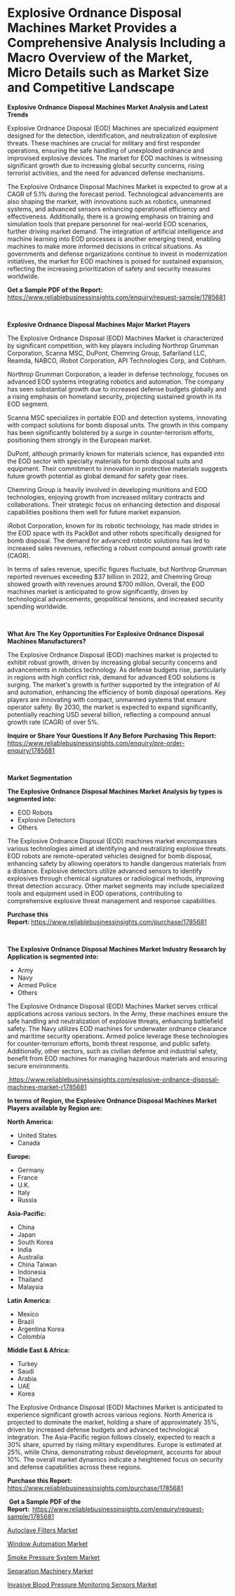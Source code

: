 <p><h1>Explosive Ordnance Disposal Machines Market Provides a Comprehensive Analysis Including a Macro Overview of the Market, Micro Details such as Market Size and Competitive Landscape</h1></p><p><strong>Explosive Ordnance Disposal Machines Market Analysis and Latest Trends</strong></p>
<p><p>Explosive Ordnance Disposal (EOD) Machines are specialized equipment designed for the detection, identification, and neutralization of explosive threats. These machines are crucial for military and first responder operations, ensuring the safe handling of unexploded ordnance and improvised explosive devices. The market for EOD machines is witnessing significant growth due to increasing global security concerns, rising terrorist activities, and the need for advanced defense mechanisms.</p><p>The Explosive Ordnance Disposal Machines Market is expected to grow at a CAGR of 5.1% during the forecast period. Technological advancements are also shaping the market, with innovations such as robotics, unmanned systems, and advanced sensors enhancing operational efficiency and effectiveness. Additionally, there is a growing emphasis on training and simulation tools that prepare personnel for real-world EOD scenarios, further driving market demand. The integration of artificial intelligence and machine learning into EOD processes is another emerging trend, enabling machines to make more informed decisions in critical situations. As governments and defense organizations continue to invest in modernization initiatives, the market for EOD machines is poised for sustained expansion, reflecting the increasing prioritization of safety and security measures worldwide.</p></p>
<p><strong>Get a Sample PDF of the Report:&nbsp;</strong> <a href="https://www.reliablebusinessinsights.com/enquiry/request-sample/1785681?utm_campaign=96&utm_medium=2&utm_source=Github&utm_content=ia&utm_term=18122024&utm_id=explosive-ordnance-disposal-machines">https://www.reliablebusinessinsights.com/enquiry/request-sample/1785681</a></p>
<p>&nbsp;</p>
<p><strong>Explosive Ordnance Disposal Machines Major Market Players</strong></p>
<p><p>The Explosive Ordnance Disposal (EOD) Machines Market is characterized by significant competition, with key players including Northrop Grumman Corporation, Scanna MSC, DuPont, Chemring Group, Safariland LLC, Reamda, NABCO, iRobot Corporation, API Technologies Corp, and Cobham. </p><p>Northrop Grumman Corporation, a leader in defense technology, focuses on advanced EOD systems integrating robotics and automation. The company has seen substantial growth due to increased defense budgets globally and a rising emphasis on homeland security, projecting sustained growth in its EOD segment. </p><p>Scanna MSC specializes in portable EOD and detection systems, innovating with compact solutions for bomb disposal units. The growth in this company has been significantly bolstered by a surge in counter-terrorism efforts, positioning them strongly in the European market.</p><p>DuPont, although primarily known for materials science, has expanded into the EOD sector with specialty materials for bomb disposal suits and equipment. Their commitment to innovation in protective materials suggests future growth potential as global demand for safety gear rises.</p><p>Chemring Group is heavily involved in developing munitions and EOD technologies, enjoying growth from increased military contracts and collaborations. Their strategic focus on enhancing detection and disposal capabilities positions them well for future market expansion.</p><p>iRobot Corporation, known for its robotic technology, has made strides in the EOD space with its PackBot and other robots specifically designed for bomb disposal. The demand for advanced robotic solutions has led to increased sales revenues, reflecting a robust compound annual growth rate (CAGR).</p><p>In terms of sales revenue, specific figures fluctuate, but Northrop Grumman reported revenues exceeding $37 billion in 2022, and Chemring Group showed growth with revenues around $700 million. Overall, the EOD machines market is anticipated to grow significantly, driven by technological advancements, geopolitical tensions, and increased security spending worldwide.</p></p>
<p>&nbsp;</p>
<p><strong>What Are The Key Opportunities For Explosive Ordnance Disposal Machines Manufacturers?</strong></p>
<p><p>The Explosive Ordnance Disposal (EOD) machines market is projected to exhibit robust growth, driven by increasing global security concerns and advancements in robotics technology. As defense budgets rise, particularly in regions with high conflict risk, demand for advanced EOD solutions is surging. The market's growth is further supported by the integration of AI and automation, enhancing the efficiency of bomb disposal operations. Key players are innovating with compact, unmanned systems that ensure operator safety. By 2030, the market is expected to expand significantly, potentially reaching USD several billion, reflecting a compound annual growth rate (CAGR) of over 5%.</p></p>
<p><strong>Inquire or Share Your Questions If Any Before Purchasing This Report:</strong> <a href="https://www.reliablebusinessinsights.com/enquiry/pre-order-enquiry/1785681?utm_campaign=96&utm_medium=2&utm_source=Github&utm_content=ia&utm_term=18122024&utm_id=explosive-ordnance-disposal-machines">https://www.reliablebusinessinsights.com/enquiry/pre-order-enquiry/1785681</a></p>
<p>&nbsp;</p>
<p><strong>Market Segmentation</strong></p>
<p><strong>The Explosive Ordnance Disposal Machines Market Analysis by types is segmented into:</strong></p>
<p><ul><li>EOD Robots</li><li>Explosive Detectors</li><li>Others</li></ul></p>
<p><p>The Explosive Ordnance Disposal (EOD) machines market encompasses various technologies aimed at identifying and neutralizing explosive threats. EOD robots are remote-operated vehicles designed for bomb disposal, enhancing safety by allowing operators to handle dangerous materials from a distance. Explosive detectors utilize advanced sensors to identify explosives through chemical signatures or radiological methods, improving threat detection accuracy. Other market segments may include specialized tools and equipment used in EOD operations, contributing to comprehensive explosive threat management and response capabilities.</p></p>
<p><strong>Purchase this Report:&nbsp;</strong><a href="https://www.reliablebusinessinsights.com/purchase/1785681?utm_campaign=96&utm_medium=2&utm_source=Github&utm_content=ia&utm_term=18122024&utm_id=explosive-ordnance-disposal-machines">https://www.reliablebusinessinsights.com/purchase/1785681</a></p>
<p>&nbsp;</p>
<p><strong>The Explosive Ordnance Disposal Machines Market Industry Research by Application is segmented into:</strong></p>
<p><ul><li>Army</li><li>Navy</li><li>Armed Police</li><li>Others</li></ul></p>
<p><p>The Explosive Ordnance Disposal (EOD) Machines Market serves critical applications across various sectors. In the Army, these machines ensure the safe handling and neutralization of explosive threats, enhancing battlefield safety. The Navy utilizes EOD machines for underwater ordnance clearance and maritime security operations. Armed police leverage these technologies for counter-terrorism efforts, bomb threat response, and public safety. Additionally, other sectors, such as civilian defense and industrial safety, benefit from EOD machines for managing hazardous materials and ensuring secure environments.</p></p>
<p><a href="https://www.reliablebusinessinsights.com/explosive-ordnance-disposal-machines-market-r1785681?utm_campaign=96&utm_medium=2&utm_source=Github&utm_content=ia&utm_term=18122024&utm_id=explosive-ordnance-disposal-machines">&nbsp;https://www.reliablebusinessinsights.com/explosive-ordnance-disposal-machines-market-r1785681</a></p>
<p><strong>In terms of Region, the Explosive Ordnance Disposal Machines Market Players available by Region are:</strong></p>
<p>
    <p> <strong> North America: </strong>
        <ul>
            <li>United States</li>
            <li>Canada</li>
        </ul>
        </p> 
    <p> <strong> Europe: </strong>
        <ul>
            <li>Germany</li>
            <li>France</li>
            <li>U.K.</li>
            <li>Italy</li>
            <li>Russia</li>
        </ul>
        </p> 
    <p> <strong> Asia-Pacific: </strong>
        <ul>
            <li>China</li>
            <li>Japan</li>
            <li>South Korea</li>
            <li>India</li>
            <li>Australia</li>
            <li>China Taiwan</li>
            <li>Indonesia</li>
            <li>Thailand</li>
            <li>Malaysia</li>
        </ul>
        </p> 
    <p> <strong> Latin America: </strong>
        <ul>
            <li>Mexico</li>
            <li>Brazil</li>
            <li>Argentina Korea</li>
            <li>Colombia</li>
        </ul>
        </p> 
    <p> <strong> Middle East & Africa: </strong>
        <ul>
            <li>Turkey</li>
            <li>Saudi</li>
            <li>Arabia</li>
            <li>UAE</li>
            <li>Korea</li>
        </ul>
    </p>
    </p>
<p><p>The Explosive Ordnance Disposal (EOD) Machines Market is anticipated to experience significant growth across various regions. North America is projected to dominate the market, holding a share of approximately 35%, driven by increased defense budgets and advanced technological integration. The Asia-Pacific region follows closely, expected to reach a 30% share, spurred by rising military expenditures. Europe is estimated at 25%, while China, demonstrating robust development, accounts for about 10%. The overall market dynamics indicate a heightened focus on security and defense capabilities across these regions.</p></p>
<p><strong>Purchase this Report: </strong><a href="https://www.reliablebusinessinsights.com/purchase/1785681?utm_campaign=96&utm_medium=2&utm_source=Github&utm_content=ia&utm_term=18122024&utm_id=explosive-ordnance-disposal-machines">https://www.reliablebusinessinsights.com/purchase/1785681</a></p>
<p>&nbsp;<strong>Get a Sample PDF of the Report:&nbsp;&nbsp;</strong><a href="https://www.reliablebusinessinsights.com/enquiry/request-sample/1785681?utm_campaign=96&utm_medium=2&utm_source=Github&utm_content=ia&utm_term=18122024&utm_id=explosive-ordnance-disposal-machines">https://www.reliablebusinessinsights.com/enquiry/request-sample/1785681</a></p>
<p><strong></strong></p>
<p><p><a href="https://www.linkedin.com/pulse/global-autoclave-filters-market-pulse-trends-growth-analysis-ycq1f?utm_campaign=96&utm_medium=2&utm_source=Github&utm_content=ia&utm_term=18122024&utm_id=explosive-ordnance-disposal-machines">Autoclave Filters Market</a></p><p><a href="https://www.linkedin.com/pulse/emerging-trends-window-automation-market-detailed-overview-hjoxf?utm_campaign=96&utm_medium=2&utm_source=Github&utm_content=ia&utm_term=18122024&utm_id=explosive-ordnance-disposal-machines">Window Automation Market</a></p><p><a href="https://www.linkedin.com/pulse/smoke-pressure-system-market-analysis-report-key-players-overview-njwlf?utm_campaign=96&utm_medium=2&utm_source=Github&utm_content=ia&utm_term=18122024&utm_id=explosive-ordnance-disposal-machines">Smoke Pressure System Market</a></p><p><a href="https://www.linkedin.com/pulse/separation-machinery-market-size-global-revenue-volume-status-tvr7f?utm_campaign=96&utm_medium=2&utm_source=Github&utm_content=ia&utm_term=18122024&utm_id=explosive-ordnance-disposal-machines">Separation Machinery Market</a></p><p><a href="https://github.com/luisem4tmccuan/Market-Research-Report-List-1/blob/main/invasive-blood-pressure-monitoring-sensors-market.md?utm_campaign=96&utm_medium=2&utm_source=Github&utm_content=ia&utm_term=18122024&utm_id=explosive-ordnance-disposal-machines">Invasive Blood Pressure Monitoring Sensors Market</a></p></p>